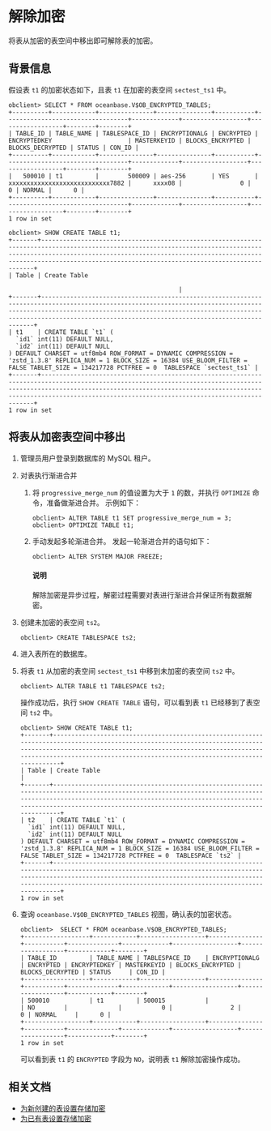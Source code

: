 # 解除加密

将表从加密的表空间中移出即可解除表的加密。

## 背景信息

假设表 `t1` 的加密状态如下，且表 `t1` 在加密的表空间 `sectest_ts1` 中。

```shell
obclient> SELECT * FROM oceanbase.V$OB_ENCRYPTED_TABLES;
+----------+------------+---------------+---------------+-----------+----------------------------------+-------------+------------------+------------------+--------+--------+
| TABLE_ID | TABLE_NAME | TABLESPACE_ID | ENCRYPTIONALG | ENCRYPTED | ENCRYPTEDKEY                     | MASTERKEYID | BLOCKS_ENCRYPTED | BLOCKS_DECRYPTED | STATUS | CON_ID |
+----------+------------+---------------+---------------+-----------+----------------------------------+-------------+------------------+------------------+--------+--------+
|   500010 | t1         |        500009 | aes-256       | YES       | xxxxxxxxxxxxxxxxxxxxxxxxxxxx7882 |      xxxx08 |                0 |                0 | NORMAL |      0 |
+----------+------------+---------------+---------------+-----------+----------------------------------+-------------+------------------+------------------+--------+--------+
1 row in set

obclient> SHOW CREATE TABLE t1;
+-------+--------------------------------------------------------------------------------------------------------------------------------------------------------------------------------------------------------------------------------------------------------------------------------------+
| Table | Create Table

                                               |
+-------+--------------------------------------------------------------------------------------------------------------------------------------------------------------------------------------------------------------------------------------------------------------------------------------+
| t1    | CREATE TABLE `t1` (
  `id1` int(11) DEFAULT NULL,
  `id2` int(11) DEFAULT NULL
) DEFAULT CHARSET = utf8mb4 ROW_FORMAT = DYNAMIC COMPRESSION = 'zstd_1.3.8' REPLICA_NUM = 1 BLOCK_SIZE = 16384 USE_BLOOM_FILTER = FALSE TABLET_SIZE = 134217728 PCTFREE = 0  TABLESPACE `sectest_ts1` |
+-------+--------------------------------------------------------------------------------------------------------------------------------------------------------------------------------------------------------------------------------------------------------------------------------------+
1 row in set
```

## 将表从加密表空间中移出

1. 管理员用户登录到数据库的 MySQL 租户。

2. 对表执行渐进合并

   1. 将 `progressive_merge_num` 的值设置为大于 `1` 的数，并执行 `OPTIMIZE` 命令，准备做渐进合并。
   示例如下：

      ```shell
      obclient> ALTER TABLE t1 SET progressive_merge_num = 3;       
      obclient> OPTIMIZE TABLE t1;
      ```

   2. 手动发起多轮渐进合并。
   发起一轮渐进合并的语句如下：

      ```shell
      obclient> ALTER SYSTEM MAJOR FREEZE;
      ```

      <main id="notice" type='explain'>
         <h4>说明</h4>
         <p>解除加密是异步过程，解密过程需要对表进行渐进合并保证所有数据解密。</p>
      </main>

3. 创建未加密的表空间 `ts2`。

   ```shell
   obclient> CREATE TABLESPACE ts2;
   ```

4. 进入表所在的数据库。

5. 将表 `t1` 从加密的表空间 `sectest_ts1` 中移到未加密的表空间 `ts2` 中。

   ```shell
   obclient> ALTER TABLE t1 TABLESPACE ts2;
   ```

   操作成功后，执行 `SHOW CREATE TABLE` 语句，可以看到表 `t1` 已经移到了表空间 `ts2` 中。

   ```shell
   obclient> SHOW CREATE TABLE t1;
   +-------+------------------------------------------------------------------------------------------------------------------------------------------------------------------------------------------------------------------------------------------------------------------------------+
   | Table | Create Table                                                                                                                                                                                                                                                                 |
   +-------+------------------------------------------------------------------------------------------------------------------------------------------------------------------------------------------------------------------------------------------------------------------------------+
   | t2    | CREATE TABLE `t1` (
     `id1` int(11) DEFAULT NULL,
     `id2` int(11) DEFAULT NULL
   ) DEFAULT CHARSET = utf8mb4 ROW_FORMAT = DYNAMIC COMPRESSION = 'zstd_1.3.8' REPLICA_NUM = 1 BLOCK_SIZE = 16384 USE_BLOOM_FILTER = FALSE TABLET_SIZE = 134217728 PCTFREE = 0  TABLESPACE `ts2` |
   +-------+------------------------------------------------------------------------------------------------------------------------------------------------------------------------------------------------------------------------------------------------------------------------------+
   1 row in set
   ```

6. 查询 `oceanbase.V$OB_ENCRYPTED_TABLES` 视图，确认表的加密状态。

   ```shell
   obclient>  SELECT * FROM oceanbase.V$OB_ENCRYPTED_TABLES;
   +------------------+------------+------------------+---------------+-----------+--------------+-------------+------------------+------------------+------------+--------+
   | TABLE_ID         | TABLE_NAME | TABLESPACE_ID    | ENCRYPTIONALG | ENCRYPTED | ENCRYPTEDKEY | MASTERKEYID | BLOCKS_ENCRYPTED | BLOCKS_DECRYPTED | STATUS     | CON_ID |
   +------------------+------------+------------------+---------------+-----------+--------------+-------------+------------------+------------------+------------+--------+
   | 500010           | t1         | 500015           |               | NO        |              |           0 |                2 |                0 | NORMAL     |      0 |
   +------------------+------------+------------------+---------------+-----------+--------------+-------------+------------------+------------------+------------+--------+
   1 row in set
   ```

   可以看到表 `t1` 的 `ENCRYPTED` 字段为 `NO`，说明表 `t1` 解除加密操作成功。

## 相关文档

* [为新创建的表设置存储加密](1.configure-internal-storage-encryption-of-mysql-mode.md)
* [为已有表设置存储加密](2.set-storage-encryption-for-existing-tables-of-mysql-mode.md)